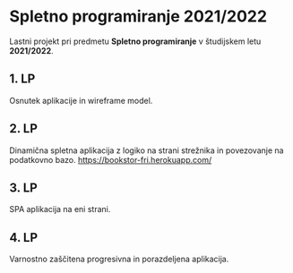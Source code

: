 # Spletno programiranje 2021/2022

Lastni projekt pri predmetu **Spletno programiranje** v študijskem letu **2021/2022**.

## 1. LP

Osnutek aplikacije in wireframe model.

## 2. LP

Dinamična spletna aplikacija z logiko na strani strežnika in povezovanje na podatkovno bazo.
https://bookstor-fri.herokuapp.com/

## 3. LP

SPA aplikacija na eni strani.

## 4. LP

Varnostno zaščitena progresivna in porazdeljena aplikacija.
